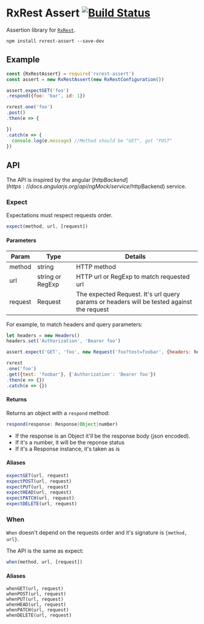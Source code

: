 RxRest Assert [![Build Status](https://travis-ci.org/soyuka/rxrest-assert.svg?branch=master)](https://travis-ci.org/soyuka/rxrest-assert)
=============

Assertion library for [`RxRest`](https://github.com/soyuka/rxrest).

```
npm install rxrest-assert --save-dev
```

## Example

```javascript
const {RxRestAssert} = require('rxrest-assert')
const assert = new RxRestAssert(new RxRestConfiguration())

assert.expectGET('foo')
.respond({foo: 'bar', id: 1})

rxrest.one('foo')
.post()
.then(e => {

})
.catch(e => {
  console.log(e.message) //Method should be "GET", got "POST"
})
```

## API

The API is inspired by the angular [$httpBackend](https://docs.angularjs.org/api/ngMock/service/$httpBackend) service.


### Expect

Expectations must respect requests order.

```javascript
expect(method, url, [request])
```

#### Parameters

| Param | Type | Details |
| ----- | ---- | ------- |
| method | string | HTTP method |
| url | string or RegExp | HTTP url or RegExp to match requested url |
| request | Request | The expected Request. It's url query params or headers will be tested against the request |

For example, to match headers and query parameters:

```javascript
let headers = new Headers()
headers.set('Authorization', 'Bearer foo')

assert.expect('GET', 'foo', new Request('foo?test=foobar', {headers: headers})

rxrest
.one('foo')
.get({test: 'foobar'}, {'Authorization': 'Bearer foo'})
.then(e => {})
.catch(e => {})
```

#### Returns

Returns an object with a `respond` method:

```javascript
respond(response: Response|Object|number)
```

- If the response is an Object it'll be the response body (json encoded).
- If it's a number, it will be the reponse status
- If it's a Response instance, it's taken as is

#### Aliases

```javascript
expectGET(url, request)
expectPOST(url, request)
expectPUT(url, request)
expectHEAD(url, request)
expectPATCH(url, request)
expectDELETE(url, request)
```

### When

`When` doesn't depend on the requests order and it's signature is `{method, url}`.

The API is the same as expect:

```javascript
when(method, url, [request])
```

#### Aliases

```
whenGET(url, request)
whenPOST(url, request)
whenPUT(url, request)
whenHEAD(url, request)
whenPATCH(url, request)
whenDELETE(url, request)
```
